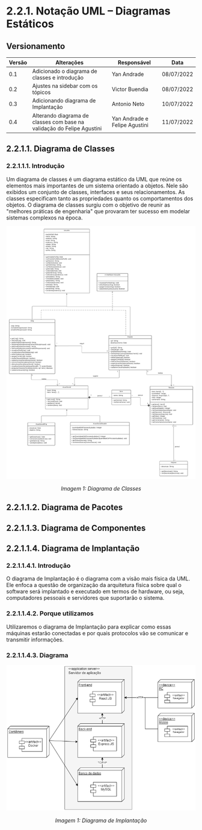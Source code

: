# 2.2.1. Notação UML – Diagramas Estáticos

## Versionamento
| Versão | Alterações                                    | Responsável    | Data       |
| ------ | --------------------------------------------- | -------------- | ---------- |
| 0.1    | Adicionado o diagrama de classes e introdução | Yan Andrade    | 08/07/2022 |
| 0.2    | Ajustes na sidebar com os tópicos             | Victor Buendia | 08/07/2022 |
| 0.3    | Adicionando diagrama de Implantação | Antonio Neto | 10/07/2022 |
| 0.4    | Alterando diagrama de classes com base na validação do Felipe Agustini | Yan Andrade e Felipe Agustini | 11/07/2022 |

## 2.2.1.1. Diagrama de Classes

### 2.2.1.1.1. Introdução

Um diagrama de classes é um diagrama estático da UML que reúne os elementos mais importantes de um sistema orientado a objetos. Nele são exibidos um conjunto de classes, interfaces e seus relacionamentos. As classes especificam tanto as propriedades quanto os comportamentos dos objetos. O diagrama de classes surgiu com o objetivo de reunir as "melhores práticas de engenharia" que provaram ter sucesso em modelar sistemas complexos na época.

![Diagrama de Classes](../imgs/DonAct%20-%20Diagrama%20de%20Classes.png)
<p align="center">
    <i>Imagem 1: Diagrama de Classes</i>
</p>

## 2.2.1.1.2. Diagrama de Pacotes

## 2.2.1.1.3. Diagrama de Componentes

## 2.2.1.1.4. Diagrama de Implantação

### 2.2.1.1.4.1. Introdução
O diagrama de Implantação é o diagrama com a visão mais física da UML. Ele
enfoca a questão de organização da arquitetura física sobre qual o software será
implantado e executado em termos de hardware, ou seja, computadores pessoais
e servidores que suportarão o sistema. 

### 2.2.1.1.4.2. Porque utilizamos
Utilizaremos o diagrama de Implantação para explicar como essas máquinas estarão conectadas e por quais protocolos vão se comunicar e transmitir informações.

### 2.2.1.1.4.3. Diagrama

![Diagrama de Classes](../imgs/diagramaDeImplantacao.png)
<p align="center">
    <i>Imagem 1: Diagrama de Implantação</i>
</p>